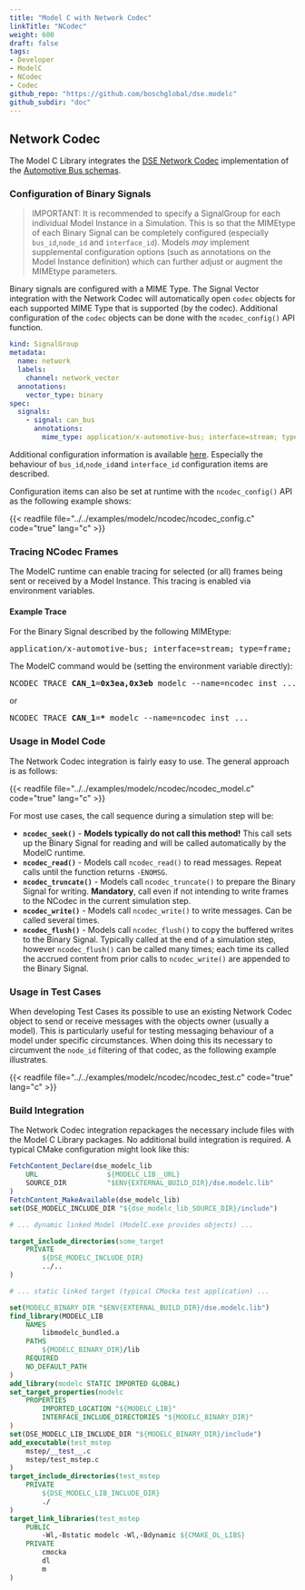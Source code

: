 ```yaml
---
title: "Model C with Network Codec"
linkTitle: "NCodec"
weight: 600
draft: false
tags:
- Developer
- ModelC
- NCodec
- Codec
github_repo: "https://github.com/boschglobal/dse.modelc"
github_subdir: "doc"
---
```


## Network Codec

The Model C Library integrates the [DSE Network Codec](https://github.com/boschglobal/dse.standards/tree/main/dse/ncodec) implementation of the [Automotive Bus schemas](https://github.com/boschglobal/automotive-bus-schema).





### Configuration of Binary Signals

> IMPORTANT: It is recommended to specify a SignalGroup for each individual Model Instance in a Simulation. This is so that the MIMEtype of each Binary Signal can be completely configured (especially `bus_id`,`node_id` and `interface_id`). Models _may_ implement supplemental configuration options (such as annotations on the Model Instance definition) which can further adjust or augment the MIMEtype parameters.


Binary signals are configured with a MIME Type. The Signal Vector integration with the Network Codec will automatically open `codec` objects for each supported MIME Type that is supported (by the codec). Additional configuration of the `codec` objects can be done with the `ncodec_config()` API function.

```yaml
kind: SignalGroup
metadata:
  name: network
  labels:
    channel: network_vector
  annotations:
    vector_type: binary
spec:
  signals:
    - signal: can_bus
      annotations:
        mime_type: application/x-automotive-bus; interface=stream; type=frame; bus=can; schema=fbs; bus_id=1; node_id=2; interface_id=3
```

Additional configuration information is available [here](https://github.com/boschglobal/dse.standards/blob/main/dse/ncodec/libs/automotive-bus/README.md). Especially the behaviour of `bus_id`,`node_id`and `interface_id` configuration items are described.

Configuration items can also be set at runtime with the `ncodec_config()` API as the following example shows:

{{< readfile file="../../examples/modelc/ncodec/ncodec_config.c" code="true" lang="c" >}}


### Tracing NCodec Frames

The ModelC runtime can enable tracing for selected (or all) frames being sent or received by a Model Instance. This tracing is enabled via environment variables.


#### Example Trace

For the Binary Signal described by the following MIMEtype:

<pre>application/x-automotive-bus; interface=stream; type=frame; <b>bus=can</b>; schema=fbs; <b>bus_id=1</b>; node_id=2; interface_id=3</pre>


The ModelC command would be (setting the environment variable directly):

<pre>
NCODEC_TRACE_<b>CAN_1</b>=<b>0x3ea,0x3eb</b> modelc --name=ncodec_inst ...
</pre>

or

<pre>
NCODEC_TRACE_<b>CAN_1</b>=<b>*</b> modelc --name=ncodec_inst ...
</pre>


### Usage in Model Code

The Network Codec integration is fairly easy to use. The general approach is as follows:

{{< readfile file="../../examples/modelc/ncodec/ncodec_model.c" code="true" lang="c" >}}


For most use cases, the call sequence during a simulation step will be:

* **`ncodec_seek()`** - **Models typically do not call this method!** This call sets up the Binary Signal for reading and will be called automatically by the ModelC runtime.
* **`ncodec_read()`** - Models call `ncodec_read()` to read messages. Repeat calls until the function returns `-ENOMSG`.
* **`ncodec_truncate()`** - Models call `ncodec_truncate()` to prepare the Binary Signal for writing. **Mandatory**, call even if not intending to write frames to the NCodec in the current simulation step.
* **`ncodec_write()`** - Models call `ncodec_write()` to write messages. Can be called several times.
* **`ncodec_flush()`** - Models call `ncodec_flush()` to copy the buffered writes to the Binary Signal. Typically called at the end of a simulation step, however `ncodec_flush()` can be called many times; each time its called the accrued content from prior calls to `ncodec_write()` are appended to the Binary Signal.


### Usage in Test Cases

When developing Test Cases its possible to use an existing Network Codec object
to send or receive messages with the objects owner (usually a model). This is
particularly useful for testing messaging behaviour of a model under specific
circumstances. When doing this its necessary to circumvent the `node_id`
filtering of that codec, as the following example illustrates.

{{< readfile file="../../examples/modelc/ncodec/ncodec_test.c" code="true" lang="c" >}}


### Build Integration

The Network Codec integration repackages the necessary include files with the Model C Library packages. No additional build integration is required.
A typical CMake configuration might look like this:

```cmake
FetchContent_Declare(dse_modelc_lib
    URL                 ${MODELC_LIB__URL}
    SOURCE_DIR          "$ENV{EXTERNAL_BUILD_DIR}/dse.modelc.lib"
)
FetchContent_MakeAvailable(dse_modelc_lib)
set(DSE_MODELC_INCLUDE_DIR "${dse_modelc_lib_SOURCE_DIR}/include")

# ... dynamic linked Model (ModelC.exe provides objects) ...

target_include_directories(some_target
    PRIVATE
        ${DSE_MODELC_INCLUDE_DIR}
        ../..
)

# ... static linked target (typical CMocka test application) ...

set(MODELC_BINARY_DIR "$ENV{EXTERNAL_BUILD_DIR}/dse.modelc.lib")
find_library(MODELC_LIB
    NAMES
        libmodelc_bundled.a
    PATHS
        ${MODELC_BINARY_DIR}/lib
    REQUIRED
    NO_DEFAULT_PATH
)
add_library(modelc STATIC IMPORTED GLOBAL)
set_target_properties(modelc
    PROPERTIES
        IMPORTED_LOCATION "${MODELC_LIB}"
        INTERFACE_INCLUDE_DIRECTORIES "${MODELC_BINARY_DIR}"
)
set(DSE_MODELC_LIB_INCLUDE_DIR "${MODELC_BINARY_DIR}/include")
add_executable(test_mstep
    mstep/__test__.c
    mstep/test_mstep.c
)
target_include_directories(test_mstep
    PRIVATE
        ${DSE_MODELC_LIB_INCLUDE_DIR}
        ./
)
target_link_libraries(test_mstep
    PUBLIC
        -Wl,-Bstatic modelc -Wl,-Bdynamic ${CMAKE_DL_LIBS}
    PRIVATE
        cmocka
        dl
        m
)
```
